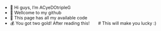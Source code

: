 - 👋 Hi guys, I’m ACyeDOtripleG
- 👀 Wellcome to my github
- 🌱 This page has all my available code
- 💰 You got two gold! After reading this! &nbsp; &nbsp; &nbsp; # This will make you lucky :)

<!---
ACyeDOtripleG/ACyeDOtripleG is a ✨ special ✨ repository because its `README.md` (this file) appears on your GitHub profile.
You can click the Preview link to take a look at your changes.
--->


